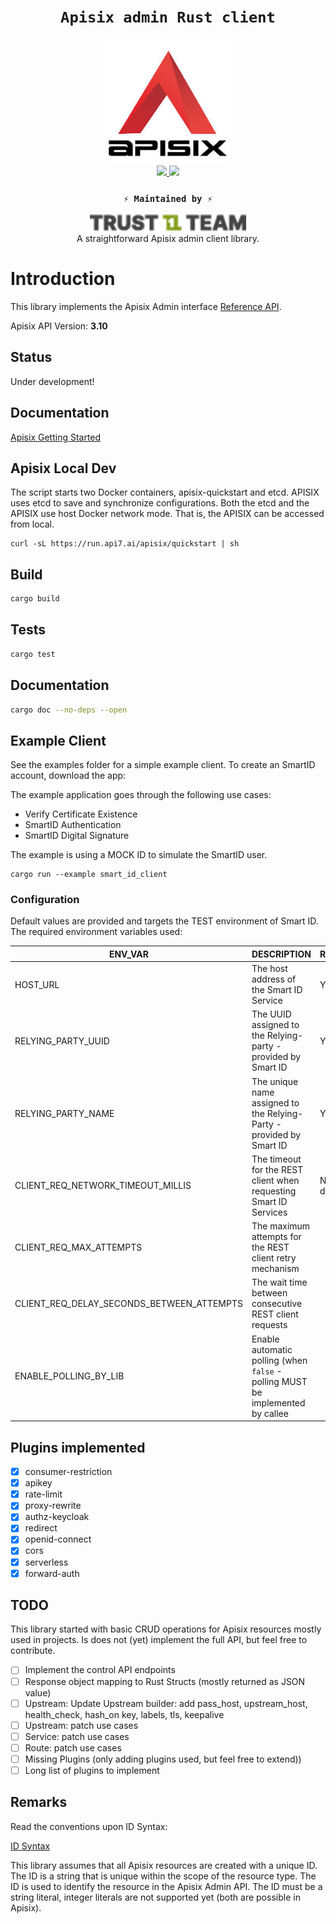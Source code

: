 <div align="center">
    <h1><code>Apisix admin Rust client</code></h1>
    <div><img src="./assets/apisix.jpeg" width="200"/></div>
    <a href="https://docs.rs/smart_id_rust_client/">
        <img src="https://docs.rs/teloxide/badge.svg">  
    </a>
    <a href="https://crates.io/crates/smart_id_rust_client">
        <img src="https://img.shields.io/crates/v/smart_id_rust_client.svg">
    </a>
    <h3><code>⚡ Maintained by ⚡</code></h3>
    <div><img src="./assets/t1t.png" width="250"/></div>


<div>A straightforward Apisix admin client library.</div>

</div>

# Introduction
This library implements the Apisix Admin interface [Reference API](https://apisix.apache.org/docs/apisix/admin-api).

Apisix API Version: **3.10**

## Status
Under development!

## Documentation

[Apisix Getting Started](https://apisix.apache.org/docs/apisix/getting-started/README/)


## Apisix Local Dev

The script starts two Docker containers, apisix-quickstart and etcd. APISIX uses etcd to save and synchronize configurations.
Both the etcd and the APISIX use host Docker network mode. That is, the APISIX can be accessed from local.

```shell
curl -sL https://run.api7.ai/apisix/quickstart | sh
```

## Build

```zsh
cargo build
```

## Tests

```zsh
cargo test
```

## Documentation

```zsh
cargo doc --no-deps --open
```
 
## Example Client

See the examples folder for a simple example client.
To create an SmartID account, download the app:

The example application goes through the following use cases:
- Verify Certificate Existence
- SmartID Authentication
- SmartID Digital Signature

The example is using a MOCK ID to simulate the SmartID user.

```shell
cargo run --example smart_id_client
```

### Configuration
Default values are provided and targets the TEST environment of Smart ID. 
The required environment variables used:

| ENV_VAR                                   | DESCRIPTION                                                                    | REQUIRED       |
|-------------------------------------------|--------------------------------------------------------------------------------|----------------|
| HOST_URL                                  | The host address of the Smart ID Service                                       | Y              |
| RELYING_PARTY_UUID                        | The UUID assigned to the Relying-party - provided by Smart ID                  | Y              |
| RELYING_PARTY_NAME                        | The unique name assigned to the Relying-Party - provided by Smart ID           | Y              |
| CLIENT_REQ_NETWORK_TIMEOUT_MILLIS         | The timeout for the REST client when requesting Smart ID Services              | N - default () |
| CLIENT_REQ_MAX_ATTEMPTS                   | The maximum attempts for the REST client retry mechanism                       |                |
| CLIENT_REQ_DELAY_SECONDS_BETWEEN_ATTEMPTS | The wait time between consecutive REST client requests                         |                |
| ENABLE_POLLING_BY_LIB                     | Enable automatic polling (when `false` - polling MUST be implemented by callee |                |


## Plugins implemented
- [X] consumer-restriction
- [X] apikey
- [X] rate-limit
- [X] proxy-rewrite
- [X] authz-keycloak
- [X] redirect
- [X] openid-connect
- [X] cors
- [X] serverless
- [X] forward-auth

## TODO

This library started with basic CRUD operations for Apisix resources mostly used in projects. 
Is does not (yet) implement the full API, but feel free to contribute.

- [ ] Implement the control API endpoints
- [ ] Response object mapping to Rust Structs (mostly returned as JSON value)
- [ ] Upstream: Update Upstream builder: add pass_host, upstream_host, health_check, hash_on key, labels, tls, keepalive
- [ ] Upstream: patch use cases
- [ ] Service: patch use cases
- [ ] Route: patch use cases
- [ ] Missing Plugins (only adding plugins used, but feel free to extend))
- [ ] Long list of plugins to implement

## Remarks

Read the conventions upon ID Syntax:

[ID Syntax](https://apisix.apache.org/docs/apisix/admin-api/#quick-note-on-id-syntax)

This library assumes that all Apisix resources are created with a unique ID. The ID is a string that is unique within the scope of the resource type. The ID is used to identify the resource in the Apisix Admin API. 
The ID must be a string literal, integer literals are not supported yet (both are possible in Apisix).

